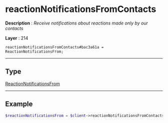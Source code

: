 # reactionNotificationsFromContacts

**Description** : *Receive notifications about reactions made only by our contacts*

**Layer** : 214

```tl
reactionNotificationsFromContacts#bac3a61a = ReactionNotificationsFrom;
```

---

## Type

[ReactionNotificationsFrom](type/ReactionNotificationsFrom)

---

## Example

```php
$reactionNotificationsFrom = $client->reactionNotificationsFromContacts();
```